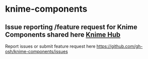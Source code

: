 # knime-components
## Issue reporting /feature request for Knime Components shared here [Knime Hub](https://hub.knime.com/soumyabg/spaces/Components/)

Report issues or submit feature request here https://github.com/gh-osh/knime-components/issues
